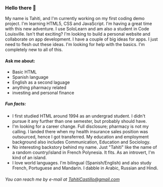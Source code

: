 ### Hello there 👋
My name is Tahiti, and I'm currently working on my first coding demo project. I'm learning HTML5, CSS and JavaScript.
I'm having a great time with this new adventure. I use SoloLearn and am also a student in Code Louisville. Isn't that exciting?
I'm looking to build a personal website and collaborate on app development. I have a couple of big ideas for apps. I just need to flesh out these ideas.
I'm looking for help with the basics. I'm completely new to all of this.
#### Ask me about: 
* Basic HTML
* Spanish language
* English as a second laguage
* anything pharmacy related
* investing and personal finance

##### Fun facts: 
- I first studied HTML around 1994 as an undergrad student. I didn't pursue it any further than one semester, but probably should have.  
- I'm looking for a career change. Full disclosure; pharmacy is not my calling. I landed there when my health insurance sales position was outsourced, hence I got transferred. My education and employment background also includes Communication, Education and Sociology. 
- No interesting backstory behind my name. Just "Tahiti" like the name of a random country/island in French Polynesia. It fits. As an introvert, I'm kind of an island.
- I love world languages. I'm bilingual (Spanish/English) and also study French, Portuguese and Mandarin. I dabble in Arabic, Russian and Hindi.

###### You can reach me by e-mail at TahitiCastillo@gmail.com
<!--
**American-Tahiti/American-Tahiti** is a ✨ _special_ ✨ repository because its `README.md` (this file) appears on your GitHub profile.

Here are some ideas to get you started:

- 🔭 I’m currently working on ...
- 🌱 I’m currently learning ...
- 👯 I’m looking to collaborate on ...
- 🤔 I’m looking for help with ...
- 💬 Ask me about ...
- 📫 How to reach me: ...
- 😄 Pronouns: ...
- ⚡ Fun fact: ...
-->
